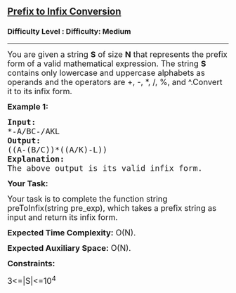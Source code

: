 <h2><a href="https://www.geeksforgeeks.org/problems/prefix-to-infix-conversion/1">Prefix to Infix Conversion</a></h2><h3>Difficulty Level : Difficulty: Medium</h3><hr><div class="problems_problem_content__Xm_eO"><p dir="ltr"><span style="font-size: 18px;">You are given a string <strong>S</strong>&nbsp;of size <strong>N</strong> that represents the prefix form of a valid mathematical expression. The string <strong>S</strong> contains only lowercase and uppercase alphabets as operands and the operators are +, -, *, /, %, and ^.Convert it to its infix form.</span></p>
<p dir="ltr"><strong><span style="font-size: 18px;">Example 1:</span></strong></p>
<pre><strong><span style="font-size: 18px;">Input: </span></strong>
<span style="font-size: 18px;">*-A/BC-/AKL</span>
<strong><span style="font-size: 18px;">Output: </span></strong>
<span style="font-size: 18px;">((A-(B/C))*((A/K)-L))</span>
<strong><span style="font-size: 18px;">Explanation: </span></strong>
<span style="font-size: 18px;">The above output is its valid infix form.
</span></pre>
<p dir="ltr"><strong><span style="font-size: 18px;">Your Task:</span></strong></p>
<p dir="ltr"><span style="font-size: 18px;">Your task is to complete the function string preToInfix(string pre_exp), which takes a prefix string as input and return its infix form.</span></p>
<p dir="ltr"><span style="font-size: 18px;"><strong>Expected Time Complexity:</strong> O(N).</span></p>
<p dir="ltr"><span style="font-size: 18px;"><strong>Expected Auxiliary Space:</strong> O(N).</span></p>
<p dir="ltr"><strong><span style="font-size: 18px;">Constraints:</span></strong></p>
<p dir="ltr"><span style="font-size: 18px;">3&lt;=|S|&lt;=10<sup>4</sup></span></p></div>